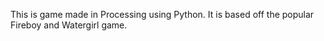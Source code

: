 This is game made in Processing using Python. It is based off the popular Fireboy and Watergirl game.
